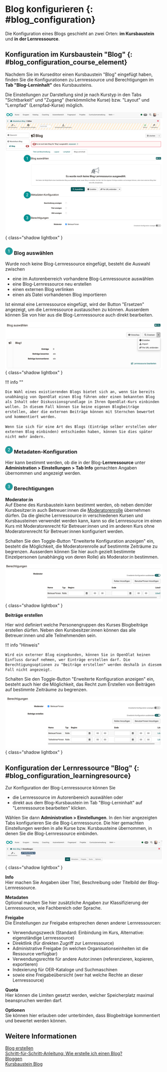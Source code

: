 # Blog konfigurieren {: #blog_configuration}

Die Konfiguration eines Blogs geschieht an zwei Orten: **im Kursbaustein** und **in der Lernressource**.

## Konfiguration im Kursbaustein "Blog" {: #blog_configuration_course_element}

Nachdem Sie im Kurseditor einen Kursbaustein "Blog" eingefügt haben, finden Sie die Konfigurationen zu Lernressource und Berechtigungen im **Tab "Blog-Lerninhalt"** des Kursbausteins. 

Die Einstellungen zur Darstellung sind je nach Kurstyp in den Tabs "Sichtbarkeit" und "Zugang" (herkömmliche Kurse) bzw. "Layout" und "Lernpfad" (Lernpfad-Kurse) möglich.

![blog_configuration_tab_content_v1_de.png](assets/blog_configuration_tab_content_v1_de.png){ class="shadow lightbox" }



### ![1_green_24.png](assets/1_green_24.png) Blog auswählen

Wurde noch keine Blog-Lernressource eingefügt, besteht die Auswahl zwischen

* eine im Autorenberreich vorhandene Blog-Lernressource auswählen
* eine Blog-Lernressource neu erstellen
* einen externen Blog verlinken
* einen als Datei vorhandenen Blog importieren

Ist einmal eine Lernressource eingefügt, wird der Button "Ersetzen" angezeigt, um die Lernressource austauschen zu können. Ausserdem können Sie von hier aus die Blog-Lernressource auch direkt bearbeiten.

![blog_configuration_replace_v1_de.png](assets/blog_configuration_replace_v1_de.png){ class="shadow lightbox" }


!!! info ""

    Die Wahl eines existierenden Blogs bietet sich an, wenn Sie bereits unabhängig von OpenOlat einen Blog führen oder einen bekannten Blog als Inhalt oder Diskussionsgrundlage in Ihren OpenOlat-Kurs einbinden wollen. In diesem Fall können Sie keine eigenen Blogbeiträge erstellen, aber die externen Beiträge können mit Sternchen bewertet und kommentiert werden.

    Wenn Sie sich für eine Art des Blogs (Einträge selber erstellen oder externen Blog einbinden) entschieden haben, können Sie dies später nicht mehr ändern.


### ![2_green_24.png](assets/2_green_24.png) Metadaten-Konfiguration

Hier kann bestimmt werden, ob die in der Blog-**Lernressource** unter **Administration > Einstellungen > Tab Info** gemachten Angaben übernommen und angezeigt werden.


### ![3_green_24.png](assets/3_green_24.png) Berechtigungen

**Moderator:in**<br>
Auf Ebene des Kursbaustein kann bestimmt werden, ob neben dem/der Kursbesitzer:in auch Betreuer:innen die [Moderatorenrolle](../learningresources/Blog_Blogging.de.md#blog_blogging_moderate) übernehmen dürfen. Da die gleiche Lernressource in verschiedenen Kursen und Kursbausteinen verwendet werden kann, kann so die Lernresource im einen Kurs mit Moderatorenrecht für Betreuer:innen und im anderen Kurs ohne Moderatorenrecht für Betreuer:innen konfiguriert werden.

Schalten Sie den Toggle-Button "Erweiterte Konfiguration anzeigen" ein, besteht die Möglichkeit, die Moderatorenrolle auf bestimmte Zeiträume zu begrenzen. Ausserdem können Sie hier auch gezielt bestimmte Einzelpersonen (unabhängig von deren Rolle) als Moderator:in bestimmen.

![blog_configuration_tab_content_moderator_v1_de.png](assets/blog_configuration_tab_content_moderator_v1_de.png){ class="shadow lightbox" }

**Beiträge erstellen**<br>

Hier wird definiert welche Personengruppen des Kurses Blogbeiträge erstellen dürfen. Neben den Kursbesitzer:innen können das alle Betreuer:innen und alle Teilnehmenden sein.

!!! info "Hinweis"

    Wird ein externer Blog eingebunden, können Sie in OpenOlat keinen Einfluss darauf nehmen, wer Einträge erstellen darf. Die Berechtigungsoptionen zu "Beiträge erstellen" werden deshalb in diesem Fall nicht angezeigt.

Schalten Sie den Toggle-Button "Erweiterte Konfiguration anzeigen" ein, besteht auch hier die Möglichkeit, das Recht zum Erstellen von Beiträgen auf bestimmte Zeiträume zu begrenzen. 

![blog_configuration_tab_content_rights_v1_de.png](assets/blog_configuration_tab_content_rights_v1_de.png){ class="shadow lightbox" }


## Konfiguration der Lernressource "Blog" {: #blog_configuration_learningresource}

Zur Konfiguration der Blog-Lernressource können Sie

* die Lernressource im Autorenbereich auswählen oder 
* direkt aus dem Blog-Kursbaustein im Tab "Blog-Lerninhalt" auf "Lernressource bearbeiten" klicken.

Wählen Sie dann **Administration > Einstellungen**. In den hier angezeigten Tabs konfigurieren Sie die Blog-Lernressource. Die hier gemachten Einstellungen werden in alle Kurse bzw. Kursbausteine übernommen, in denen Sie die Blog-Lernressource einbinden.

![blog_configuration_resource_tabs_v1_de.png](assets/blog_configuration_resource_tabs_v1_de.png){ class="shadow lightbox" }

**Info**<br>
Hier machen Sie Angaben über Titel, Beschreibung oder Titelbild der Blog-Lernressource.

**Metadaten**<br>
Optional machen Sie hier zusätzliche Angaben zur Klassifizierung der Lernressource, wie Fachbereich oder Sprache.

**Freigabe**<br>
Die Einstellungen zur Freigabe entsprechen denen anderer Lernressourcen:

* Verwendungszweck (Standard: Einbindung im Kurs, Alternative: eigenständige Lernressource)
* Direktlink (für direkten Zugriff zur Lernressource)
* Administrative Freigabe (in welchen Organisationseinheiten ist die Ressource verfügbar)
* Verwendungsrechte für andere Autor:innen (referenzieren, kopieren, exportieren)
* Indexierung für OER-Kataloge und Suchmaschinen
* sowie eine Freigabeübersicht (wer hat welche Rechte an dieser Lernressource)

**Quota**<br>
Hier können die Limiten gesetzt werden, welcher Speicherplatz maximal beanspruchen werden darf.

**Optionen**<br>
Sie können hier erlauben oder unterbinden, dass Blogbeiträge kommentiert und bewertet werden können.


## Weitere Informationen

[Blog erstellen](../learningresources/Blog_Create.de.md)<br>
[Schritt-für-Schritt-Anleitung: Wie erstelle ich einen Blog?](../../manual_how-to/blog/blog.de.md)<br>
[Bloggen](../learningresources/Blog_Blogging.de.md)<br>
[Kursbaustein Blog](../learningresources/Course_Element_Blog.de.md)<br>

